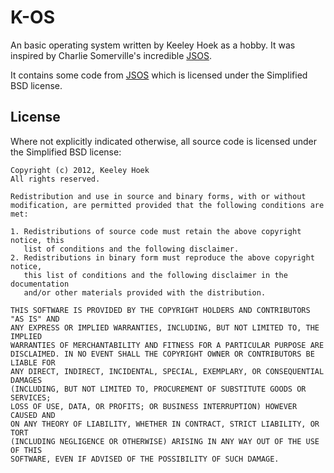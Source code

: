 # K-OS

An basic operating system written by Keeley Hoek as a hobby. It was inspired by Charlie Somerville's incredible [JSOS](https://github.com/charliesome/JSOS).

It contains some code from [JSOS](https://github.com/charliesome/KOS) which is licensed under the Simplified BSD license.

## License

Where not explicitly indicated otherwise, all source code is licensed under the Simplified BSD license:

    Copyright (c) 2012, Keeley Hoek
    All rights reserved.

    Redistribution and use in source and binary forms, with or without
    modification, are permitted provided that the following conditions are met: 

    1. Redistributions of source code must retain the above copyright notice, this
       list of conditions and the following disclaimer. 
    2. Redistributions in binary form must reproduce the above copyright notice,
       this list of conditions and the following disclaimer in the documentation
       and/or other materials provided with the distribution. 

    THIS SOFTWARE IS PROVIDED BY THE COPYRIGHT HOLDERS AND CONTRIBUTORS "AS IS" AND
    ANY EXPRESS OR IMPLIED WARRANTIES, INCLUDING, BUT NOT LIMITED TO, THE IMPLIED
    WARRANTIES OF MERCHANTABILITY AND FITNESS FOR A PARTICULAR PURPOSE ARE
    DISCLAIMED. IN NO EVENT SHALL THE COPYRIGHT OWNER OR CONTRIBUTORS BE LIABLE FOR
    ANY DIRECT, INDIRECT, INCIDENTAL, SPECIAL, EXEMPLARY, OR CONSEQUENTIAL DAMAGES
    (INCLUDING, BUT NOT LIMITED TO, PROCUREMENT OF SUBSTITUTE GOODS OR SERVICES;
    LOSS OF USE, DATA, OR PROFITS; OR BUSINESS INTERRUPTION) HOWEVER CAUSED AND
    ON ANY THEORY OF LIABILITY, WHETHER IN CONTRACT, STRICT LIABILITY, OR TORT
    (INCLUDING NEGLIGENCE OR OTHERWISE) ARISING IN ANY WAY OUT OF THE USE OF THIS
    SOFTWARE, EVEN IF ADVISED OF THE POSSIBILITY OF SUCH DAMAGE.
